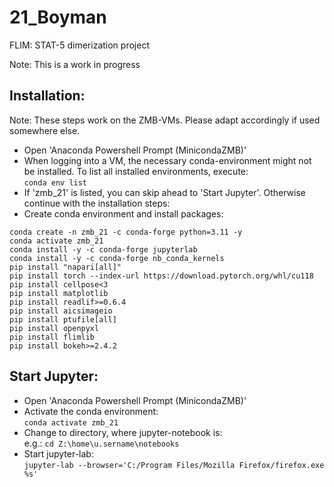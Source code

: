 # 21_Boyman
FLIM: STAT-5 dimerization project

Note: This is a work in progress

## Installation:
Note: These steps work on the ZMB-VMs. Please adapt accordingly if used somewhere else.

* Open 'Anaconda Powershell Prompt (MinicondaZMB)'
* When logging into a VM, the necessary conda-environment might not be installed. To list all installed environments, execute:  
  `conda env list`
* If 'zmb_21' is listed, you can skip ahead to 'Start Jupyter'. Otherwise continue with the installation steps:
* Create conda environment and install packages:  
```
conda create -n zmb_21 -c conda-forge python=3.11 -y
conda activate zmb_21
conda install -y -c conda-forge jupyterlab
conda install -y -c conda-forge nb_conda_kernels
pip install "napari[all]"
pip install torch --index-url https://download.pytorch.org/whl/cu118
pip install cellpose<3
pip install matplotlib
pip install readlif>=0.6.4
pip install aicsimageio
pip install ptufile[all]
pip install openpyxl
pip install flimlib
pip install bokeh>=2.4.2
```

## Start Jupyter:

* Open 'Anaconda Powershell Prompt (MinicondaZMB)'
* Activate the conda environment:  
  `conda activate zmb_21`
* Change to directory, where jupyter-notebook is:  
  e.g.: `cd Z:\home\u.sername\notebooks`
* Start jupyter-lab:  
  `jupyter-lab --browser='C:/Program Files/Mozilla Firefox/firefox.exe %s'`

